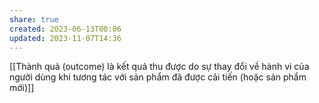 ```yaml
---
share: true
created: 2023-06-13T00:06
updated: 2023-11-07T14:36
---
```

[[Thành quả (outcome) là kết quả thu được do sự thay đổi về hành vi của người dùng khi tương tác với sản phẩm đã được cải tiến (hoặc sản phẩm mới)]]

